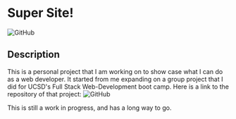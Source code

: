 # Super Site!

![GitHub](https://github.com/Vingrass/Show-Case-Site)

## Description

This is a personal project that I am working on to show case what I can do as a web developer. It started from me expanding on a group project that I did for UCSD's Full Stack Web-Development boot camp. Here is a link to the repository of that project: ![GitHub](https://github.com/iqwixn/tracked-fitness)

This is still a work in progress, and has a long way to go.
